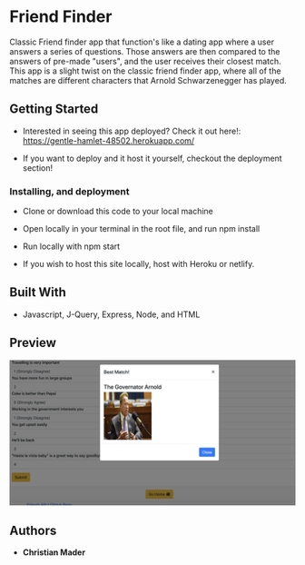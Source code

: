 # Friend Finder

Classic Friend finder app that function's like a dating app where a user answers a series of questions. Those answers are then compared to the answers of pre-made "users", and the user receives their closest match. 
This app is a slight twist on the classic friend finder app, where all of the matches are different characters that Arnold Schwarzenegger has played. 

## Getting Started

* Interested in seeing this app deployed? Check it out here!: https://gentle-hamlet-48502.herokuapp.com/

* If you want to deploy and it host it yourself, checkout the deployment section!

### Installing, and deployment

* Clone or download this code to your local machine

* Open locally in your terminal in the root file, and run npm install

* Run locally with npm start

* If you wish to host this site locally, host with Heroku or netlify. 


## Built With

* Javascript, J-Query, Express, Node, and HTML

## Preview

![Friend Finder](app/public/images/friendFinder.png)


## Authors

* **Christian Mader** 

